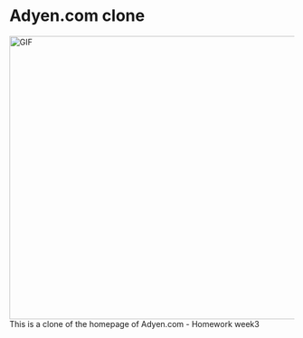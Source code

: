 # Adyen.com clone
 <img alt="GIF" src="https://github.com/amagsid/Adyen.com-clone/blob/master/readme-assets/Tour.gif" width="950" height="500" />
This is a clone of the homepage of Adyen.com - Homework week3
